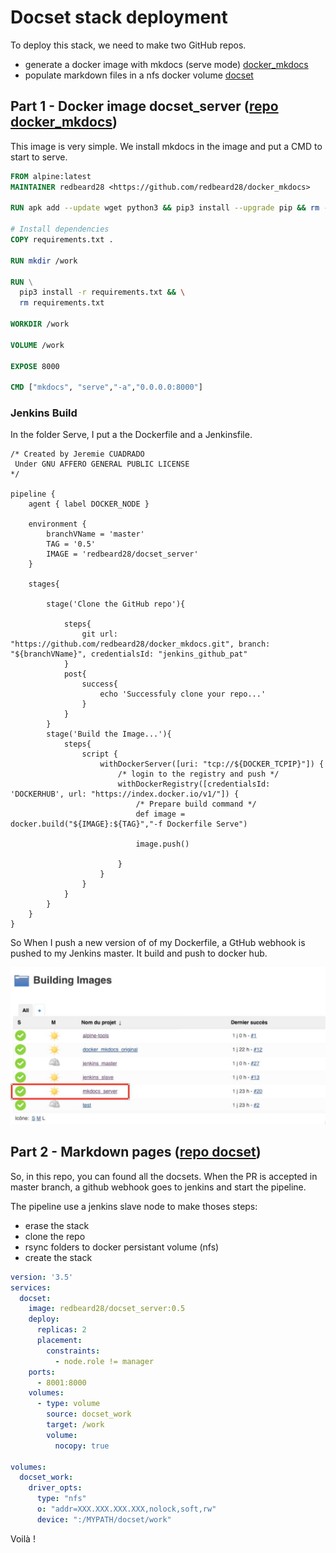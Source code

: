 # Docset stack deployment

To deploy this stack, we need to make two GitHub repos.
  * generate a docker image with mkdocs (serve mode) [docker_mkdocs](https://github.com/redbeard28/docker_mkdocs.git)
  * populate markdown files in a nfs docker volume [docset](https://github.com/redbeard28/docset.git)
  

## Part 1 - Docker image docset_server ([repo docker_mkdocs](https://github.com/redbeard28/docker_mkdocs.git))
This image is very simple. We install mkdocs in the image and put a CMD to start to serve.

````dockerfile
FROM alpine:latest
MAINTAINER redbeard28 <https://github.com/redbeard28/docker_mkdocs>

RUN apk add --update wget python3 && pip3 install --upgrade pip && rm -rf /var/cache/apk/*

# Install dependencies
COPY requirements.txt .

RUN mkdir /work

RUN \
  pip3 install -r requirements.txt && \
  rm requirements.txt

WORKDIR /work

VOLUME /work

EXPOSE 8000

CMD ["mkdocs", "serve","-a","0.0.0.0:8000"]
````

### Jenkins Build

In the folder Serve, I put a the Dockerfile and a Jenkinsfile.

````
/* Created by Jeremie CUADRADO
 Under GNU AFFERO GENERAL PUBLIC LICENSE
*/

pipeline {
    agent { label DOCKER_NODE }

    environment {
        branchVName = 'master'
        TAG = '0.5'
        IMAGE = 'redbeard28/docset_server'
    }

    stages{

        stage('Clone the GitHub repo'){

            steps{
                git url: "https://github.com/redbeard28/docker_mkdocs.git", branch: "${branchVName}", credentialsId: "jenkins_github_pat"
            }
            post{
                success{
                    echo 'Successfuly clone your repo...'
                }
            }
        }
        stage('Build the Image...'){
            steps{
                script {
                    withDockerServer([uri: "tcp://${DOCKER_TCPIP}"]) {
                        /* login to the registry and push */
                        withDockerRegistry([credentialsId: 'DOCKERHUB', url: "https://index.docker.io/v1/"]) {
                            /* Prepare build command */
                            def image = docker.build("${IMAGE}:${TAG}","-f Dockerfile Serve")

                            image.push()

                        }
                    }
                }
            }
        }
    }
}
````

So When I push a new version of of my Dockerfile, a GtHub webhook is pushed to my Jenkins master. It build and push to docker hub.

![pipeline](img/mkdocs_server.jpg)


## Part 2 - Markdown pages ([repo docset](https://github.com/redbeard28/docset.git))

So, in this repo, you can found all the docsets. When the PR is accepted in master branch, a github webhook goes to jenkins and start the pipeline.

The pipeline use a jenkins slave node to make thoses steps: 

  * erase the stack
  * clone the repo
  * rsync folders to docker persistant volume (nfs)
  * create the stack
  

````yaml
version: '3.5'
services:
  docset:
    image: redbeard28/docset_server:0.5
    deploy:
      replicas: 2
      placement:
        constraints:
          - node.role != manager
    ports:
      - 8001:8000
    volumes:
      - type: volume
        source: docset_work
        target: /work
        volume:
          nocopy: true

volumes:
  docset_work:
    driver_opts:
      type: "nfs"
      o: "addr=XXX.XXX.XXX.XXX,nolock,soft,rw"
      device: ":/MYPATH/docset/work"
````


Voilà !